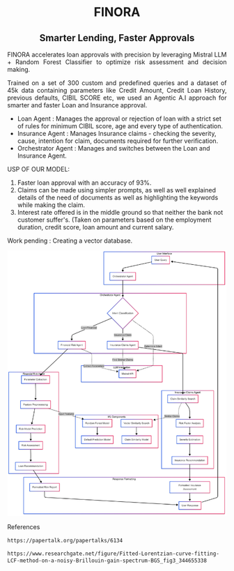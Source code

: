 <h1 align = "center">FINORA</h1>
<h2 align = "center">Smarter Lending, Faster Approvals</h2>
<p align = "justify">FINORA accelerates loan approvals with precision by leveraging Mistral LLM + Random Forest Classifier to optimize risk assessment and decision making.</p>
<p align = "justify">Trained on a set of 300 custom and predefined queries and a dataset of 45k data containing parameters like Credit Amount, Credit Loan History, previous defaults, CIBIL SCORE etc, we used an Agentic A.I approach for smarter and faster Loan and Insurance approval.
  
  - Loan Agent : Manages the approval or rejection of loan with a strict set of rules for minimum CIBIL score, age and every type of authentication.
  - Insurance Agent : Manages Insurance claims - checking the severity, cause, intention for claim, documents required for further verification.
  - Orchestrator Agent : Manages and switches between the Loan and Insurance Agent.

USP OF OUR MODEL:
1. Faster loan approval with an accuracy of 93%.
2. Claims can be made using simpler prompts, as well as well explained details of the need of documents as well as highlighting the keywords while making the claim.
3. Interest rate offered is in the middle ground so that neither the bank not customer suffer's. (Taken on parameters based on the employment duration, credit score, loan amount and current salary.

Work pending : Creating a vector database.

<p align="center"><img src = 'README/Mermaid_AI.png'></p>
References

```
https://papertalk.org/papertalks/6134
```

```
https://www.researchgate.net/figure/Fitted-Lorentzian-curve-fitting-LCF-method-on-a-noisy-Brillouin-gain-spectrum-BGS_fig3_344655338
```
